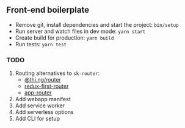 ## Front-end boilerplate

+ Remove git, install dependencies and start the project: `bin/setup`
+ Run server and watch files in dev mode: `yarn start`
+ Create build for production: `yarn build`
+ Run tests: `yarn test`

### TODO
1. Routing alternatives to `sk-router`:
    + [@thi.ng/router](https://github.com/thi-ng/umbrella/tree/master/packages/router)
    + [redux-first-router](https://github.com/faceyspacey/redux-first-router)
    + [app-router](https://github.com/erikringsmuth/app-router)
2. Add webapp manifest 
3. Add service worker   
4. Add serverless options
5. Add CLI for setup
